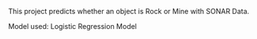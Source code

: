 This project predicts whether an object is Rock or Mine with SONAR Data. 

Model used: Logistic Regression Model
